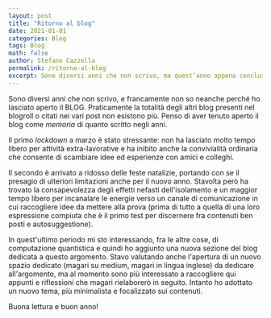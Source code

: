 ```yaml
---
layout: post
title: "Ritorno al blog"
date: 2021-01-01
categories: Blog
tags: Blog
math: false
author: Stefano Cazzella
permalink: /ritorno-al-blog
excerpt: Sono diversi anni che non scrivo, ma quest’anno appena concluso con i vari lockdown e l’isolamento forzato hanno fatto rivivere la necessità di condividere e comunicare idee e riflessioni. In questo ultimo periodo mi sto interessando alla computazione quantistica, quindi questo è uno dei primi argomenti su cui ho ripreso a scrivere.
---
```

Sono diversi anni che non scrivo, e francamente non so neanche perché ho lasciato aperto il BLOG. Praticamente la totalità degli altri blog presenti nel blogroll o citati nei vari post non esistono più. Penso di aver tenuto aperto il blog come *memoria* di quanto scritto negli anni.

Il primo *lockdown* a marzo è stato stressante: non ha lasciato molto tempo libero per attività extra-lavorative e ha inibito anche la convivialità ordinaria che consente di scambiare idee ed esperienze con amici e colleghi.

Il secondo è arrivato a ridosso delle feste natalizie, portando con se il presagio di ulteriori limitazioni anche per il nuovo anno. Stavolta però ha trovato la consapevolezza degli effetti nefasti dell'isolamento e un maggior tempo libero per incanalare le energie verso un canale di comunicazione in cui raccogliere idee da mettere alla prova (prima di tutto a quella di una loro espressione compiuta che è il primo test per discernere fra contenuti ben posti e autosuggestione).

In quest'ultimo periodo mi sto interessando, fra le altre cose, di computazione quantistica e quindi ho aggiunto una nuova sezione del blog dedicata a questo argomento. Stavo valutando anche l'apertura di un nuovo spazio dedicato (magari su medium, magari in lingua inglese) da dedicare all'argomento, ma al momento sono più interessato a raccogliere qui appunti e riflessioni che magari rielaborerò in seguito. Intanto ho adottato un nuovo tema, più minimalista e focalizzato sui contenuti.

Buona lettura e buon anno!